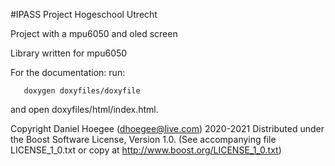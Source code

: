 #IPASS Project Hogeschool Utrecht

Project with a mpu6050 and oled screen

Library written for mpu6050


For the documentation: run:
```
   doxygen doxyfiles/doxyfile
``` 

and open doxyfiles/html/index.html.

Copyright Daniel Hoegee (dhoegee@live.com) 2020-2021 Distributed under the Boost Software License, Version 1.0. (See accompanying file LICENSE_1_0.txt or copy at http://www.boost.org/LICENSE_1_0.txt)
